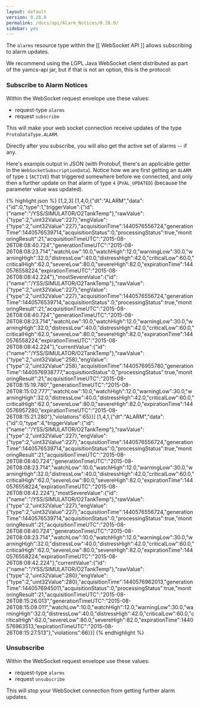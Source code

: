 ```yaml
---
layout: default
version: 0.28.0
permalink: /docs/api/Alarm_Notices/0.28.0/
sidebar: yes
---
```


The `alarms` resource type within the [[ WebSocket API ]] allows subscribing to alarm updates.

We recommend using the LGPL Java WebSocket client distributed as part of the yamcs-api jar, but if that is not an option, this is the protocol:

### Subscribe to Alarm Notices
Within the WebSocket request envelope use these values:
* request-type `alarms`
* request `subscribe`

This will make your web socket connection receive updates of the type `ProtoDataType.ALARM`.

Directly after you subscribe, you will also get the active set of alarms -- if any.

Here's example output in JSON (with Protobuf, there's an applicable getter in the `WebSocketSubscriptionData`). Notice how we are first getting an `ALARM` of type `1` (`ACTIVE`) that triggered somewhere before we connected, and only then a further update on that alarm of type `4` (`PVAL_UPDATED`) (because the parameter value was updated).

{% highlight json %}
[1,2,3]
[1,4,0,{"dt":"ALARM","data":{"id":0,"type":1,"triggerValue":{"id":{"name":"/YSS/SIMULATOR/O2TankTemp"},"rawValue":{"type":2,"uint32Value":227},"engValue":{"type":2,"uint32Value":227},"acquisitionTime":1440576556724,"generationTime":1440576539714,"acquisitionStatus":0,"processingStatus":true,"monitoringResult":21,"acquisitionTimeUTC":"2015-08-26T08:08:40.724","generationTimeUTC":"2015-08-26T08:08:23.714","watchLow":10.0,"watchHigh":12.0,"warningLow":30.0,"warningHigh":32.0,"distressLow":40.0,"distressHigh":42.0,"criticalLow":60.0,"criticalHigh":62.0,"severeLow":80.0,"severeHigh":82.0,"expirationTime":1440576558224,"expirationTimeUTC":"2015-08-26T08:08:42.224"},"mostSevereValue":{"id":{"name":"/YSS/SIMULATOR/O2TankTemp"},"rawValue":{"type":2,"uint32Value":227},"engValue":{"type":2,"uint32Value":227},"acquisitionTime":1440576556724,"generationTime":1440576539714,"acquisitionStatus":0,"processingStatus":true,"monitoringResult":21,"acquisitionTimeUTC":"2015-08-26T08:08:40.724","generationTimeUTC":"2015-08-26T08:08:23.714","watchLow":10.0,"watchHigh":12.0,"warningLow":30.0,"warningHigh":32.0,"distressLow":40.0,"distressHigh":42.0,"criticalLow":60.0,"criticalHigh":62.0,"severeLow":80.0,"severeHigh":82.0,"expirationTime":1440576558224,"expirationTimeUTC":"2015-08-26T08:08:42.224"},"currentValue":{"id":{"name":"/YSS/SIMULATOR/O2TankTemp"},"rawValue":{"type":2,"uint32Value":258},"engValue":{"type":2,"uint32Value":258},"acquisitionTime":1440576955780,"generationTime":1440576938777,"acquisitionStatus":0,"processingStatus":true,"monitoringResult":21,"acquisitionTimeUTC":"2015-08-26T08:15:19.780","generationTimeUTC":"2015-08-26T08:15:02.777","watchLow":10.0,"watchHigh":12.0,"warningLow":30.0,"warningHigh":32.0,"distressLow":40.0,"distressHigh":42.0,"criticalLow":60.0,"criticalHigh":62.0,"severeLow":80.0,"severeHigh":82.0,"expirationTime":1440576957280,"expirationTimeUTC":"2015-08-26T08:15:21.280"},"violations":65}}]
[1,4,1,{"dt":"ALARM","data":{"id":0,"type":4,"triggerValue":{"id":{"name":"/YSS/SIMULATOR/O2TankTemp"},"rawValue":{"type":2,"uint32Value":227},"engValue":{"type":2,"uint32Value":227},"acquisitionTime":1440576556724,"generationTime":1440576539714,"acquisitionStatus":0,"processingStatus":true,"monitoringResult":21,"acquisitionTimeUTC":"2015-08-26T08:08:40.724","generationTimeUTC":"2015-08-26T08:08:23.714","watchLow":10.0,"watchHigh":12.0,"warningLow":30.0,"warningHigh":32.0,"distressLow":40.0,"distressHigh":42.0,"criticalLow":60.0,"criticalHigh":62.0,"severeLow":80.0,"severeHigh":82.0,"expirationTime":1440576558224,"expirationTimeUTC":"2015-08-26T08:08:42.224"},"mostSevereValue":{"id":{"name":"/YSS/SIMULATOR/O2TankTemp"},"rawValue":{"type":2,"uint32Value":227},"engValue":{"type":2,"uint32Value":227},"acquisitionTime":1440576556724,"generationTime":1440576539714,"acquisitionStatus":0,"processingStatus":true,"monitoringResult":21,"acquisitionTimeUTC":"2015-08-26T08:08:40.724","generationTimeUTC":"2015-08-26T08:08:23.714","watchLow":10.0,"watchHigh":12.0,"warningLow":30.0,"warningHigh":32.0,"distressLow":40.0,"distressHigh":42.0,"criticalLow":60.0,"criticalHigh":62.0,"severeLow":80.0,"severeHigh":82.0,"expirationTime":1440576558224,"expirationTimeUTC":"2015-08-26T08:08:42.224"},"currentValue":{"id":{"name":"/YSS/SIMULATOR/O2TankTemp"},"rawValue":{"type":2,"uint32Value":280},"engValue":{"type":2,"uint32Value":280},"acquisitionTime":1440576962013,"generationTime":1440576945011,"acquisitionStatus":0,"processingStatus":true,"monitoringResult":21,"acquisitionTimeUTC":"2015-08-26T08:15:26.013","generationTimeUTC":"2015-08-26T08:15:09.011","watchLow":10.0,"watchHigh":12.0,"warningLow":30.0,"warningHigh":32.0,"distressLow":40.0,"distressHigh":42.0,"criticalLow":60.0,"criticalHigh":62.0,"severeLow":80.0,"severeHigh":82.0,"expirationTime":1440576963513,"expirationTimeUTC":"2015-08-26T08:15:27.513"},"violations":66}}]
{% endhighlight %}

### Unsubscribe
Within the WebSocket request envelope use these values:
* request-type `alarms`
* request `unsubscribe`

This will stop your WebSocket connection from getting further alarm updates.
